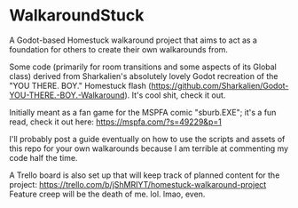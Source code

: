 # WalkaroundStuck
A Godot-based Homestuck walkaround project that aims to act as a foundation for others to create their own walkarounds from.

Some code (primarily for room transitions and some aspects of its Global class) derived from Sharkalien's absolutely lovely Godot recreation of the "YOU THERE. BOY." Homestuck flash (https://github.com/Sharkalien/Godot-YOU-THERE.-BOY.-Walkaround). It's cool shit, check it out.

Initially meant as a fan game for the MSPFA comic "sburb.EXE"; it's a fun read, check it out here: https://mspfa.com/?s=49229&p=1

I'll probably post a guide eventually on how to use the scripts and assets of this repo for your own walkarounds because I am terrible at commenting my code half the time.

A Trello board is also set up that will keep track of planned content for the project: https://trello.com/b/jShMRIYT/homestuck-walkaround-project
Feature creep will be the death of me. lol. lmao, even.
